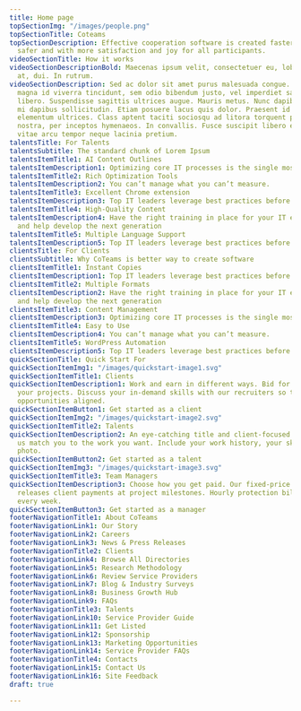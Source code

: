 ```yaml
---
title: Home page
topSectionImg: "/images/people.png"
topSectionTitle: Coteams
topSectionDescription: Effective cooperation software is created faster, cheaper,
  safer and with more satisfaction and joy for all participants.
videoSectionTitle: How it works
videoSectionDescriptionBold: Maecenas ipsum velit, consectetuer eu, lobortis ut, dictum
  at, dui. In rutrum.
videoSectionDescription: Sed ac dolor sit amet purus malesuada congue. In laoreet,
  magna id viverra tincidunt, sem odio bibendum justo, vel imperdiet sapien wisi sed
  libero. Suspendisse sagittis ultrices augue. Mauris metus. Nunc dapibus tortor vel
  mi dapibus sollicitudin. Etiam posuere lacus quis dolor. Praesent id justo in neque
  elementum ultrices. Class aptent taciti sociosqu ad litora torquent per conubia
  nostra, per inceptos hymenaeos. In convallis. Fusce suscipit libero eget elit. Praesent
  vitae arcu tempor neque lacinia pretium.
talentsTitle: For Talents
talentsSubtitle: The standard chunk of Lorem Ipsum
talentsItemTitle1: AI Content Outlines
talentsItemDescription1: Optimizing core IT processes is the single most important
talentsItemTitle2: Rich Optimization Tools
talentsItemDescription2: You can’t manage what you can’t measure.
talentsItemTitle3: Excellent Chrome extension
talentsItemDescription3: Top IT leaders leverage best practices before they start
talentsItemTitle4: High-Quality Content
talentsItemDescription4: Have the right training in place for your IT executive team
  and help develop the next generation
talentsItemTitle5: Multiple Language Support
talentsItemDescription5: Top IT leaders leverage best practices before they start
clientsTitle: For Clients
clientsSubtitle: Why CoTeams is better way to create software
clientsItemTitle1: Instant Copies
clientsItemDescription1: Top IT leaders leverage best practices before they start
clientsItemTitle2: Multiple Formats
clientsItemDescription2: Have the right training in place for your IT executive team
  and help develop the next generation
clientsItemTitle3: Content Management
clientsItemDescription3: Optimizing core IT processes is the single most important
clientsItemTitle4: Easy to Use
clientsItemDescription4: You can’t manage what you can’t measure.
clientsItemTitle5: WordPress Automation
clientsItemDescription5: Top IT leaders leverage best practices before they start
quickSectionTitle: Quick Start For
quickSectionItemImg1: "/images/quickstart-image1.svg"
quickSectionItemTitle1: Clients
quickSectionItemDescription1: Work and earn in different ways. Bid for jobs. Pitch
  your projects. Discuss your in-demand skills with our recruiters so they can find
  opportunities aligned.
quickSectionItemButton1: Get started as a client
quickSectionItemImg2: "/images/quickstart-image2.svg"
quickSectionItemTitle2: Talents
quickSectionItemDescription2: An eye-catching title and client-focused overview help
  us match you to the work you want. Include your work history, your skills, and your
  photo.
quickSectionItemButton2: Get started as a talent
quickSectionItemImg3: "/images/quickstart-image3.svg"
quickSectionItemTitle3: Team Managers
quickSectionItemDescription3: Choose how you get paid. Our fixed-price protection
  releases client payments at project milestones. Hourly protection bills clients
  every week.
quickSectionItemButton3: Get started as a manager
footerNavigationTitle1: About CoTeams
footerNavigationLink1: Our Story
footerNavigationLink2: Careers
footerNavigationLink3: News & Press Releases
footerNavigationTitle2: Clients
footerNavigationLink4: Browse All Directories
footerNavigationLink5: Research Methodology
footerNavigationLink6: Review Service Providers
footerNavigationLink7: Blog & Industry Surveys
footerNavigationLink8: Business Growth Hub
footerNavigationLink9: FAQs
footerNavigationTitle3: Talents
footerNavigationLink10: Service Provider Guide
footerNavigationLink11: Get Listed
footerNavigationLink12: Sponsorship
footerNavigationLink13: Marketing Opportunities
footerNavigationLink14: Service Provider FAQs
footerNavigationTitle4: Contacts
footerNavigationLink15: Contact Us
footerNavigationLink16: Site Feedback
draft: true

---
```

